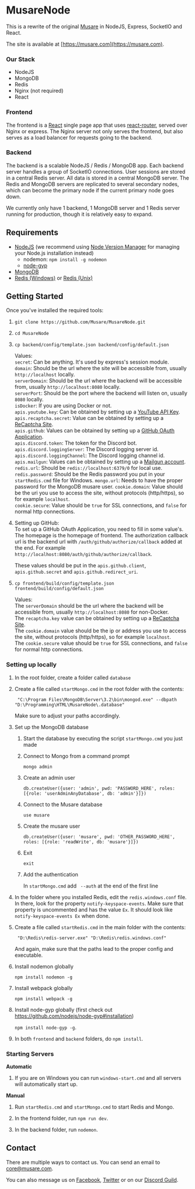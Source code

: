 # MusareNode
This is a rewrite of the original [Musare](https://github.com/Musare/MusareMeteor)
in NodeJS, Express, SocketIO and React.

The site is available at [https://musare.com](https://musare.com).

### Our Stack

   * NodeJS
   * MongoDB
   * Redis
   * Nginx (not required)
   * React

### Frontend
The frontend is a [React](https://github.com/facebook/react) single page app that uses
[react-router](https://github.com/ReactTraining/react-router),
served over Nginx or express. The Nginx server not only serves the frontend, but
also serves as a load balancer for requests going to the backend.

### Backend
The backend is a scalable NodeJS / Redis / MongoDB app. Each backend
server handles a group of SocketIO connections. User sessions are stored
in a central Redis server. All data is stored in a central MongoDB server.
The Redis and MongoDB servers are replicated to several secondary nodes,
which can become the primary node if the current primary node goes down.

We currently only have 1 backend, 1 MongoDB server and 1 Redis server running for production, though it is relatively easy to expand.

## Requirements
 * [NodeJS](https://nodejs.org/en/download/) (we recommend using [Node Version Manager](https://github.com/coreybutler/nvm-windows) for managing your Node.js installation instead)
 	* nodemon: `npm install -g nodemon`
 	* [node-gyp](https://github.com/nodejs/node-gyp#installation)
 * [MongoDB](https://www.mongodb.com/download-center)
 * [Redis (Windows)](https://github.com/MSOpenTech/redis/releases/tag/win-3.2.100) or [Redis (Unix)](https://redis.io/download)

## Getting Started
Once you've installed the required tools:

1. `git clone https://github.com/Musare/MusareNode.git`

2. `cd MusareNode`

3. `cp backend/config/template.json backend/config/default.json`

	Values:  
   	`secret`: Can be anything. It's used by express's session module.  
   	`domain`: Should be the url where the site will be accessible from, usually `http://localhost` locally.  
   	`serverDomain`: Should be the url where the backend will be accessible from, usually `http://localhost:8080` locally.  
   	`serverPort`: Should be the port where the backend will listen on, usually `8080` locally.  
   	`isDocker`: If you are using Docker or not.  
   	`apis.youtube.key`: Can be obtained by setting up a [YouTube API Key](https://developers.google.com/youtube/v3/getting-started).  
   	`apis.recaptcha.secret`: Value can be obtained by setting up a [ReCaptcha Site](https://www.google.com/recaptcha/admin).  
   	`apis.github`: Values can be obtained by setting up a [GitHub OAuth Application](https://github.com/settings/developers).  
   	`apis.discord.token`: The token for the Discord bot.  
   	`apis.discord.loggingServer`: The Discord logging server id.  
   	`apis.discord.loggingChannel`: The Discord logging channel id.  
   	`apis.mailgun`: Values can be obtained by setting up a [Mailgun account](http://www.mailgun.com/).  
   	`redis.url`: Should be `redis://localhost:6379/0` for local use.
   	`redis.password`: Should be the Redis password you put in your `startRedis.cmd` file for Windows.
   	`mongo.url`: Needs to have the proper password for the MongoDB musare user. 
   	`cookie.domain`: Value should be the uri you use to access the site, without protocols (http/https), so for example `localhost`.   
   	`cookie.secure`: Value should be `true` for SSL connections, and `false` for normal http connections.  

4. Setting up GitHub:  
	To set up a GitHub OAuth Application, you need to fill in some value's. The homepage is the homepage of frontend. The authorization callback url is the backend url with `/auth/github/authorize/callback` added at the end. For example `http://localhost:8080/auth/github/authorize/callback`.

	These values should be put in the `apis.github.client`, `apis.github.secret` and `apis.github.redirect_uri`.

5. `cp frontend/build/config/template.json frontend/build/config/default.json`

	Values:  
   	The `serverDomain` should be the url where the backend will be accessible from, usually `http://localhost:8080` for non-Docker.   
   	The `recaptcha.key` value can be obtained by setting up a [ReCaptcha Site](https://www.google.com/recaptcha/admin).  
   	The `cookie.domain` value should be the ip or address you use to access the site, without protocols (http/https), so for example `localhost`.   
   	The `cookie.secure` value should be `true` for SSL connections, and `false` for normal http connections.  

### Setting up locally

1. In the root folder, create a folder called `database`

2. Create a file called `startMongo.cmd` in the root folder with the contents:

		"C:\Program Files\MongoDB\Server\3.2\bin\mongod.exe" --dbpath "D:\Programming\HTML\MusareNode\.database"

	Make sure to adjust your paths accordingly.
	
3. Set up the MongoDB database
	
	1. Start the database by executing the script `startMongo.cmd` you just made
		
	2. Connect to Mongo from a command prompt
	
		`mongo admin`
	
	3. Create an admin user
	
		`db.createUser({user: 'admin', pwd: 'PASSWORD_HERE', roles: [{role: 'userAdminAnyDatabase', db: 'admin'}]})`
		
	4. Connect to the Musare database
	
		`use musare`
		
	5. Create the musare user
	
		`db.createUser({user: 'musare', pwd: 'OTHER_PASSWORD_HERE', roles: [{role: 'readWrite', db: 'musare'}]})`
	
	6. Exit
	
		`exit`
	
	7. Add the authentication
	
		In `startMongo.cmd` add ` --auth` at the end of the first line

4. In the folder where you installed Redis, edit the `redis.windows.conf` file. In there, look for the property `notify-keyspace-events`. Make sure that property is uncommented and has the value `Ex`. It should look like `notify-keyspace-events Ex` when done.

5. Create a file called `startRedis.cmd` in the main folder with the contents:

		"D:\Redis\redis-server.exe" "D:\Redis\redis.windows.conf"

	And again, make sure that the paths lead to the proper config and executable.

6. Install nodemon globally

   `npm install nodemon -g`

7. Install webpack globally

   `npm install webpack -g`

8. Install node-gyp globally (first check out https://github.com/nodejs/node-gyp#installation)

   `npm install node-gyp -g`.

9. In both `frontend` and `backend` folders, do `npm install`.

### Starting Servers

**Automatic**

1.  If you are on Windows you can run `windows-start.cmd` and all servers will automatically start up.

**Manual**

1. Run `startRedis.cmd` and `startMongo.cmd` to start Redis and Mongo.

2. In the frontend folder, run `npm run dev`.

3. In the backend folder, run `nodemon`.

## Contact

There are multiple ways to contact us. You can send an email to [core@musare.com](core@musare.com).

You can also message us on [Facebook](https://www.facebook.com/MusareMusic), [Twitter](https://twitter.com/MusareApp) or on our [Discord Guild](https://discord.gg/Y5NxYGP).
